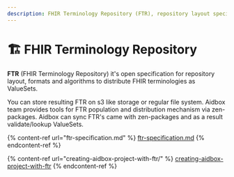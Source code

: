 ```yaml
---
description: FHIR Terminology Repository (FTR), repository layout specification, tools
---
```


# 🏗 FHIR Terminology Repository

**FTR** (FHIR Terminology Repository) it's open specification for repository layout, formats and algorithms to distribute FHIR terminologies as ValueSets.

You can store resulting FTR on s3 like storage or regular file system. Aidbox team provides tools for FTR population and distribution mechanism via zen-packages. Aidbox can sync FTR's came with zen-packages and as a result validate/lookup ValueSets.

{% content-ref url="ftr-specification.md" %}
[ftr-specification.md](ftr-specification.md)
{% endcontent-ref %}

{% content-ref url="creating-aidbox-project-with-ftr/" %}
[creating-aidbox-project-with-ftr](creating-aidbox-project-with-ftr/)
{% endcontent-ref %}
